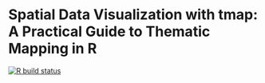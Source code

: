 # Spatial Data Visualization with tmap: A Practical Guide to Thematic Mapping in R
  <!-- badges: start -->
  [![R build status](https://github.com/geocompx/tmap/workflows/Render/badge.svg)](https://github.com/geocompx/tmap/actions)
  <!-- badges: end -->

